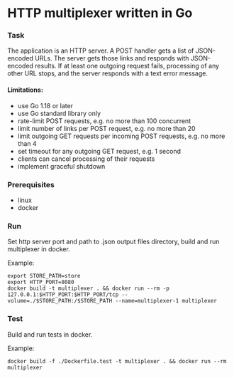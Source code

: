 # HTTP multiplexer written in Go

### Task
The application is an HTTP server.
A POST handler gets a list of JSON-encoded URLs.
The server gets those links and responds with JSON-encoded results.
If at least one outgoing request fails, processing of any other URL stops, and the server responds with a text error message.
#### Limitations:
- use Go 1.18 or later
- use Go standard library only
- rate-limit POST requests, e.g. no more than 100 concurrent
- limit number of links per POST request, e.g. no more than 20
- limit outgoing GET requests per incoming POST requests, e.g. no more than 4
- set timeout for any outgoing GET request, e.g. 1 second
- clients can cancel processing of their requests
- implement graceful shutdown

### Prerequisites
- linux
- docker

### Run
Set http server port and path to .json output files directory, build and run multiplexer in docker.

Example:

```
export STORE_PATH=store
export HTTP_PORT=8080
docker build -t multiplexer . && docker run --rm -p 127.0.0.1:$HTTP_PORT:$HTTP_PORT/tcp --volume=./$STORE_PATH:/$STORE_PATH --name=multiplexer-1 multiplexer
```

### Test
Build and run tests in docker.

Example:

```
docker build -f ./Dockerfile.test -t multiplexer . && docker run --rm multiplexer
```